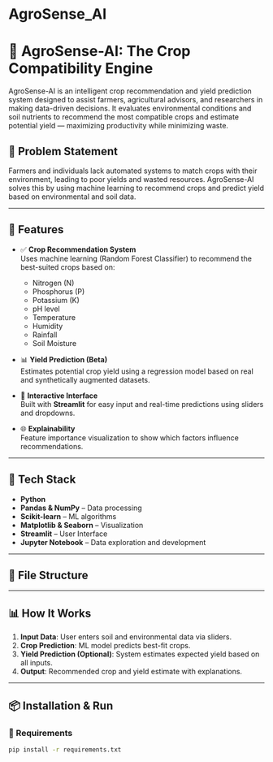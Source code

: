 # AgroSense_AI

# 🌱 AgroSense-AI: The Crop Compatibility Engine

AgroSense-AI is an intelligent crop recommendation and yield prediction system designed to assist farmers, agricultural advisors, and researchers in making data-driven decisions. It evaluates environmental conditions and soil nutrients to recommend the most compatible crops and estimate potential yield — maximizing productivity while minimizing waste.

## 📌 Problem Statement

Farmers and individuals lack automated systems to match crops with their environment, leading to poor yields and wasted resources. AgroSense-AI solves this by using machine learning to recommend crops and predict yield based on environmental and soil data.

---

## 🚀 Features

- ✅ **Crop Recommendation System**  
  Uses machine learning (Random Forest Classifier) to recommend the best-suited crops based on:
  - Nitrogen (N)
  - Phosphorus (P)
  - Potassium (K)
  - pH level
  - Temperature
  - Humidity
  - Rainfall
  - Soil Moisture

- 📊 **Yield Prediction (Beta)**  
  Estimates potential crop yield using a regression model based on real and synthetically augmented datasets.

- 🧠 **Interactive Interface**  
  Built with **Streamlit** for easy input and real-time predictions using sliders and dropdowns.

- 🌐 **Explainability**  
  Feature importance visualization to show which factors influence recommendations.

---

## 🧪 Tech Stack

- **Python**
- **Pandas & NumPy** – Data processing
- **Scikit-learn** – ML algorithms
- **Matplotlib & Seaborn** – Visualization
- **Streamlit** – User Interface
- **Jupyter Notebook** – Data exploration and development

---

## 📁 File Structure


---

## 📊 How It Works

1. **Input Data**: User enters soil and environmental data via sliders.
2. **Crop Prediction**: ML model predicts best-fit crops.
3. **Yield Prediction (Optional)**: System estimates expected yield based on all inputs.
4. **Output**: Recommended crop and yield estimate with explanations.

---

## 📦 Installation & Run

### 🔧 Requirements
```bash
pip install -r requirements.txt
